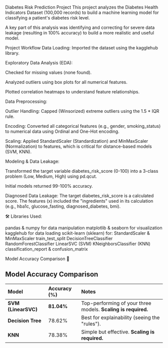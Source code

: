 Diabetes Risk Prediction Project
This project analyzes the Diabetes Health Indicators Dataset (100,000 records) to build a machine learning model for classifying a patient's diabetes risk level.

A key part of this analysis was identifying and correcting for severe data leakage (resulting in 100% accuracy) to build a more realistic and useful model.

Project Workflow
Data Loading: Imported the dataset using the kagglehub library.

Exploratory Data Analysis (EDA):

Checked for missing values (none found).

Analyzed outliers using box plots for all numerical features.

Plotted correlation heatmaps to understand feature relationships.

Data Preprocessing:

Outlier Handling: Capped (Winsorized) extreme outliers using the 1.5 * IQR rule.

Encoding: Converted all categorical features (e.g., gender, smoking_status) to numerical data using Ordinal and One-Hot encoding.

Scaling: Applied StandardScaler (Standardization) and MinMaxScaler (Normalization) to features, which is critical for distance-based models (SVM, KNN).

Modeling & Data Leakage:

Transformed the target variable diabetes_risk_score (0-100) into a 3-class problem (Low, Medium, High) using pd.qcut.

Initial models returned 99-100% accuracy.

Diagnosed Data Leakage: The target diabetes_risk_score is a calculated score. The features (x) included the "ingredients" used in its calculation (e.g., hba1c, glucose_fasting, diagnosed_diabetes, bmi).

🛠️ Libraries Used:

pandas & numpy for data manipulation
matplotlib & seaborn for visualization
kagglehub for data loading
scikit-learn (sklearn) for:
StandardScaler & MinMaxScaler
train_test_split
DecisionTreeClassifier
RandomForestClassifier
LinearSVC (SVM)
KNeighborsClassifier (KNN)
classification_report & confusion_matrix

Model Accuracy Comparison 🎯
##  Model Accuracy Comparison

| Model | Accuracy (%) | Notes |
| :--- | :--- | :--- |
| **SVM (LinearSVC)** | **81.04%** | Top-performing of your three models. **Scaling is required.** |
| **Decision Tree** | 78.62% | Best for explainability (seeing the "rules"). |
| **KNN** | 78.38% | Simple but effective. **Scaling is required.** |
